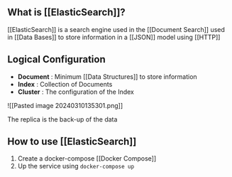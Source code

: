 ## What is [[ElasticSearch]]?

[[ElasticSearch]] is a search engine used in the [[Document Search]] used in [[Data Bases]] to store information in a [[JSON]] model using [[HTTP]]

## Logical Configuration

- **Document** : Minimum [[Data Structures]] to store information
- **Index** : Collection of Documents 
- **Cluster** : The configuration of the Index 

![[Pasted image 20240310135301.png]]

The replica is the back-up of the data 

## How to use [[ElasticSearch]]

1. Create a docker-compose [[Docker Compose]]
2. Up the service using `docker-compose up`

